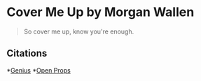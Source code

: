 # Cover Me Up by Morgan Wallen

> So cover me up, know you're enough. 

## Citations
*[Genius](https://genius.com/Morgan-wallen-cover-me-up-lyrics)
*[Open Props](https://open-props.style/)